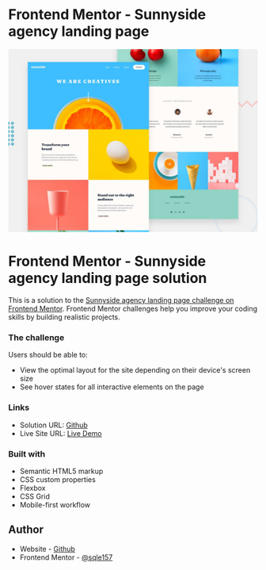 # Frontend Mentor - Sunnyside agency landing page

![Design preview for the Sunnyside agency landing page coding challenge](./design/desktop-preview.jpg)

# Frontend Mentor - Sunnyside agency landing page solution

This is a solution to the [Sunnyside agency landing page challenge on Frontend Mentor](https://www.frontendmentor.io/challenges/sunnyside-agency-landing-page-7yVs3B6ef). Frontend Mentor challenges help you improve your coding skills by building realistic projects.


### The challenge

Users should be able to:

- View the optimal layout for the site depending on their device's screen size
- See hover states for all interactive elements on the page


### Links

- Solution URL: [Github](https://github.com/sqle157/sunnyside-landing-page)
- Live Site URL: [Live Demo](https://sqle157.github.io/sunnyside-landing-page/)

### Built with

- Semantic HTML5 markup
- CSS custom properties
- Flexbox
- CSS Grid
- Mobile-first workflow

## Author
- Website - [Github](https://github.com/sqle157)
- Frontend Mentor - [@sqle157](https://www.frontendmentor.io/profile/sqle157)
